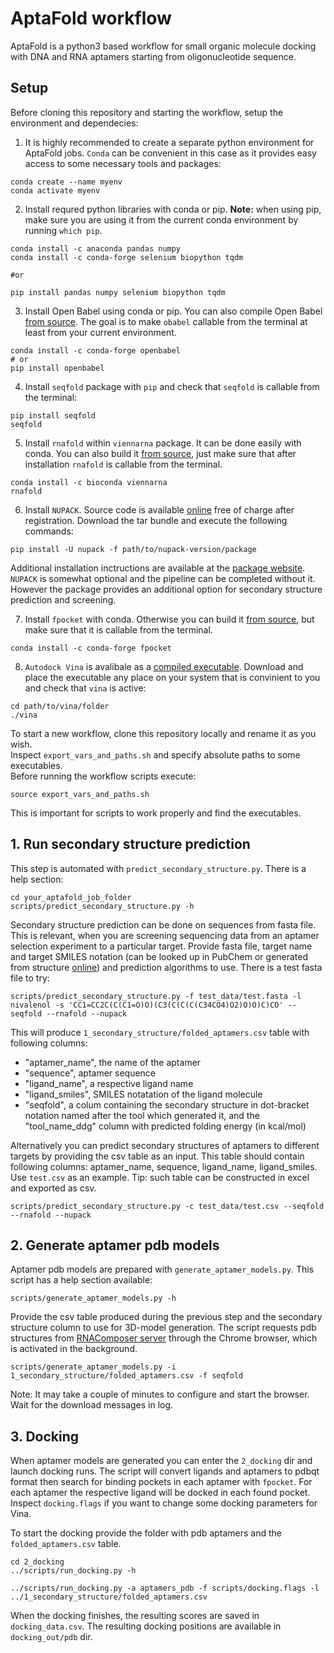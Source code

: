 # AptaFold workflow
AptaFold is a python3 based workflow for small organic molecule docking with DNA and RNA aptamers starting from oligonucleotide sequence. 

## Setup

Before cloning this repository and starting the workflow, setup the environment and dependecies:
1. It is highly recommended to create a separate python environment for AptaFold jobs. `Conda` can be convenient in this case as it provides easy access to some necessary tools and packages:
```
conda create --name myenv
conda activate myenv
```
2. Install requred python libraries with conda or pip. **Note:** when using pip, make sure you are using it from the current conda environment by running `which pip`.
```
conda install -c anaconda pandas numpy
conda install -c conda-forge selenium biopython tqdm

#or 

pip install pandas numpy selenium biopython tqdm
```
3. Install Open Babel using conda or pip. You can also compile Open Babel [from source](https://openbabel.org/docs/dev/Installation/install.html). The goal is to make `obabel` callable from the terminal at least from your current environment.
```
conda install -c conda-forge openbabel
# or
pip install openbabel
```
4. Install `seqfold` package with `pip` and check that `seqfold` is callable from the terminal:
```
pip install seqfold
seqfold
``` 
5. Install `rnafold` within `viennarna` package. It can be done easily with conda. You can also build it [from source](https://github.com/ViennaRNA/ViennaRNA), just make sure that after installation `rnafold` is callable from the terminal.
```
conda install -c bioconda viennarna 
rnafold
```
6. Install `NUPACK`. Source code is available [online](http://www.nupack.org/downloads/source) free of charge after registration. Download the tar bundle and execute the following commands:
```
pip install -U nupack -f path/to/nupack-version/package
```
Additional installation inctructions are available at the [package website](https://docs.nupack.org/start/#maclinux-installation). `NUPACK` is somewhat optional and the pipeline can be completed without it. However the package provides an additional option for secondary structure prediction and screening.

7. Install `fpocket` with conda. Otherwise you can build it [from source](https://github.com/Discngine/fpocket), but make sure that it is callable from the terminal.
```
conda install -c conda-forge fpocket
```
8. `Autodock Vina` is avalibale as a [compiled executable](https://github.com/ccsb-scripps/AutoDock-Vina/releases). Download and place the executable any place on your system that is convinient to you and check that `vina` is active:
```
cd path/to/vina/folder
./vina
```

To start a new workflow, clone this repository locally and rename it as you wish.  
Inspect `export_vars_and_paths.sh` and specify absolute paths to some executables.  
Before running the workflow scripts execute:
```
source export_vars_and_paths.sh
```
This is important for scripts to work properly and find the executables. 

## 1. Run secondary structure prediction

This step is automated with `predict_secondary_structure.py`. There is a help section:
```
cd your_aptafold_job_folder
scripts/predict_secondary_structure.py -h
```

Secondary structure prediction can be done on sequences from fasta file. This is relevant, when you are screening sequencing data from an aptamer selection experiment to a particular target. Provide fasta file, target name and target SMILES notation (can be looked up in PubChem or generated from structure [online](http://www.cheminfo.org/flavor/malaria/Utilities/SMILES_generator___checker/index.html)) and prediction algorithms to use. There is a test fasta file to try:

```
scripts/predict_secondary_structure.py -f test_data/test.fasta -l nivalenol -s 'CC1=CC2C(C(C1=O)O)(C3(C(C(C(C34CO4)O2)O)O)C)CO' --seqfold --rnafold --nupack
```

This will produce `1_secondary_structure/folded_aptamers.csv` table with following columns: 

- "aptamer_name", the name of the aptamer
- "sequence", aptamer sequence
- "ligand_name", a respective ligand name
- "ligand_smiles", SMILES notatation of the ligand molecule
- "seqfold", a colum containing the secondary structure in dot-bracket notation named after the tool which generated it, and the "tool_name_ddg" column with predicted folding energy (in kcal/mol)   

Alternatively you can predict secondary structures of aptamers to different targets by providing the csv table as an input. This table should contain following columns: aptamer_name, sequence, ligand_name, ligand_smiles. Use `test.csv` as an example. Tip: such table can be constructed in excel and exported as csv.
 
```
scripts/predict_secondary_structure.py -c test_data/test.csv --seqfold --rnafold --nupack
```

## 2. Generate aptamer pdb models

Aptamer pdb models are prepared with `generate_aptamer_models.py`. This script has a help section available:
```
scripts/generate_aptamer_models.py -h
```

Provide the csv table produced during the previous step and the secondary structure column to use for 3D-model generation. The script requests pdb structures from [RNAComposer server](https://rnacomposer.cs.put.poznan.pl) through the Chrome browser, which is activated in the background.

```
scripts/generate_aptamer_models.py -i 1_secondary_structure/folded_aptamers.csv -f seqfold
```

Note: It may take a couple of minutes to configure and start the browser. Wait for the download messages in log.

## 3. Docking

When aptamer models are generated you can enter the `2_docking` dir and launch docking runs. The script will convert ligands and aptamers to pdbqt format then search for binding pockets in each aptamer with `fpocket`. For each aptamer the respective ligand will be docked in each found pocket. Inspect `docking.flags` if you want to change some docking parameters for Vina.

To start the docking provide the folder with pdb aptamers and the `folded_aptamers.csv` table.
```
cd 2_docking 
../scripts/run_docking.py -h 

../scripts/run_docking.py -a aptamers_pdb -f scripts/docking.flags -l ../1_secondary_structure/folded_aptamers.csv
```

When the docking finishes, the resulting scores are saved in `docking_data.csv`. The resulting docking positions are available in `docking_out/pdb` dir.
